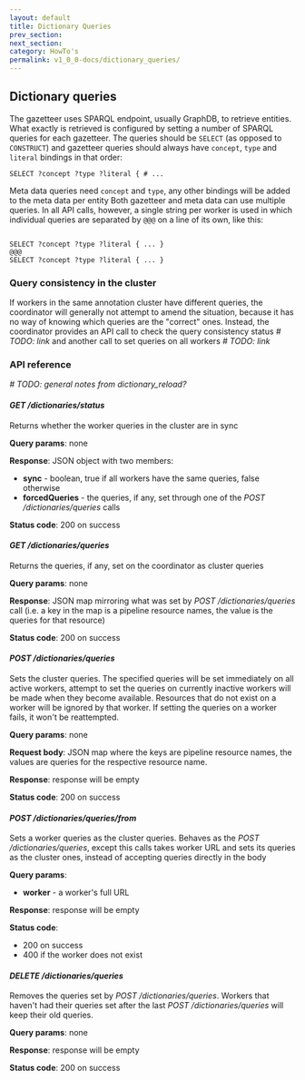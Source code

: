 ```yaml
---
layout: default
title: Dictionary Queries
prev_section:
next_section:
category: HowTo's
permalink: v1_0_0-docs/dictionary_queries/
---
```


## Dictionary queries

The gazetteer uses SPARQL endpoint, usually GraphDB, to retrieve entities. What exactly is retrieved is configured by
setting a number of SPARQL queries for each gazetteer. The queries should be `SELECT` (as opposed to `CONSTRUCT`) and
gazetteer queries should always have `concept`, `type` and `literal` bindings in that order:
<pre><code>SELECT ?concept ?type ?literal { # ...</code></pre>
Meta data queries need `concept` and `type`, any other bindings will be added to the meta data per entity
Both gazetteer and meta data can use multiple queries. In all API calls, however, a single string per worker is used in which 
individual queries are separated by `@@@` on a line of its own, like this:
<pre><code>
SELECT ?concept ?type ?literal { ... }
@@@
SELECT ?concept ?type ?literal { ... }
</code></pre>

### Query consistency in the cluster

If workers in the same annotation cluster have different queries, the coordinator will generally not attempt to amend the situation, because it has no way of knowing which queries are the "correct" ones. Instead, the coordinator provides an API call to check the query consistency status _# TODO: link_ and another call to set queries on all workers _# TODO: link_

### API reference

_# TODO: general notes from dictionary_reload?_

#### _GET /dictionaries/status_

Returns whether the worker queries in the cluster are in sync

**Query params**: none

**Response**: JSON object with two members:
* **sync** - boolean, true if all workers have the same queries, false otherwise
* **forcedQueries** - the queries, if any, set through one of the *POST /dictionaries/queries* calls

**Status code**: 200 on success

#### _GET /dictionaries/queries_

Returns the queries, if any, set on the coordinator as cluster queries
  
**Query params**: none

**Response**: JSON map mirroring what was set by *POST /dictionaries/queries* call (i.e. a key in the map is a pipeline resource names,
the value is the queries for that resource)

**Status code**: 200 on success

#### _POST /dictionaries/queries_

Sets the cluster queries. The specified queries will be set immediately on all active workers, attempt to set the queries on currently
inactive workers will be made when they become available. Resources that do not exist on a worker will be ignored by that worker.
If setting the queries on a worker fails, it won't be reattempted. 

**Query params**: none

**Request body**: JSON map where the keys are pipeline resource names, the values are queries for the respective resource name.

**Response**: response will be empty

**Status code**: 200 on success

#### _POST /dictionaries/queries/from_

Sets a worker queries as the cluster queries. Behaves as the _POST /dictionaries/queries_, except this calls takes worker URL and
sets its queries as the cluster ones, instead of accepting queries directly in the body

**Query params**: 

* **worker** - a worker's full URL

**Response**: response will be empty

**Status code**: 

* 200 on success
* 400 if the worker does not exist


#### _DELETE /dictionaries/queries_

Removes the queries set by _POST /dictionaries/queries_. Workers that haven't had their queries set after the last 
_POST /dictionaries/queries_ will keep their old queries. 

**Query params**: none

**Response**: response will be empty

**Status code**: 200 on success
